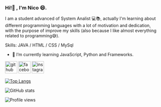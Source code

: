 ### Hi!👋 , I'm Nico 😄. 
I am a student advanced of System Analist 💻📚, actually I'm learning about different programming languages with a lot of motivation and dedication, with the purpose of improve my skills (also because I like almost everything related to programming😅).

Skills: JAVA  / HTML / CSS / MySql

- 🌱 I’m currently learning JavaScript, Python and Frameworks. 


[<img src='https://cdn.jsdelivr.net/npm/simple-icons@3.0.1/icons/github.svg' alt='github' height='40'>](https://github.com/NicolasBritos)  [<img src='https://cdn.jsdelivr.net/npm/simple-icons@3.0.1/icons/facebook.svg' alt='facebook' height='40'>](https://www.facebook.com/niico.britos)  [<img src='https://cdn.jsdelivr.net/npm/simple-icons@3.0.1/icons/instagram.svg' alt='instagram' height='40'>](https://www.instagram.com/nicobritoss/)  

[![Top Langs](https://github-readme-stats.vercel.app/api/top-langs/?username=NicolasBritos)](https://github.com/anuraghazra/github-readme-stats)

![GitHub stats](https://github-readme-stats.vercel.app/api?username=NicolasBritos&show_icons=true)  

![Profile views](https://gpvc.arturio.dev/NicolasBritos)  

